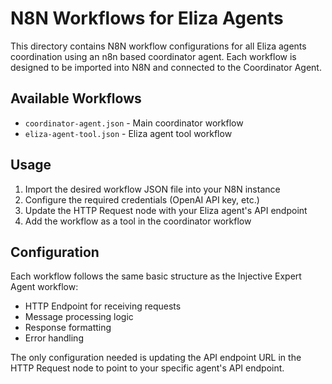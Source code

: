 # N8N Workflows for Eliza Agents

This directory contains N8N workflow configurations for all Eliza agents coordination using an n8n based coordinator agent. Each workflow is designed to be imported into N8N and connected to the Coordinator Agent.

## Available Workflows

- `coordinator-agent.json` - Main coordinator workflow
- `eliza-agent-tool.json` - Eliza agent tool workflow

## Usage

1. Import the desired workflow JSON file into your N8N instance
2. Configure the required credentials (OpenAI API key, etc.)
3. Update the HTTP Request node with your Eliza agent's API endpoint
4. Add the workflow as a tool in the coordinator workflow

## Configuration

Each workflow follows the same basic structure as the Injective Expert Agent workflow:

- HTTP Endpoint for receiving requests
- Message processing logic
- Response formatting
- Error handling

The only configuration needed is updating the API endpoint URL in the HTTP Request node to point to your specific agent's API endpoint. 
